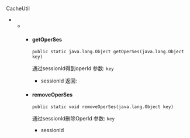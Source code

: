 CacheUtil

* * * #### getOperSes

      ```
      public static java.lang.Object getOperSes(java.lang.Object key)
      ```

      通过sessionId得到operId
      参数:
      `key`
       - sessionId
      返回:


    * #### removeOperSes

      ```
      public static void removeOperSes(java.lang.Object key)
      ```

      通过sessionId删除OperId
      参数:
      `key`
       - sessionId



